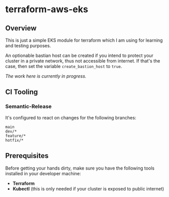 # terraform-aws-eks

## Overview
This is just a simple EKS module for terraform which I am using for learning and testing purposes.

An optionable bastian host can be created if you intend to protect your cluster in a private network, thus not accessible from internet. If that's the case, then set the variable `create_bastion_host` to `true`.

*The work here is currently in progress.*

## CI Tooling

### Semantic-Release
It's configured to react on changes for the following branches:
```
main
dev/*
feature/*
hotfix/*
```

## Prerequisites
Before getting your hands dirty, make sure you have the following tools installed in your developer machine:

- **Terraform**
- **Kubectl** (this is only needed if your cluster is exposed to public internet)
